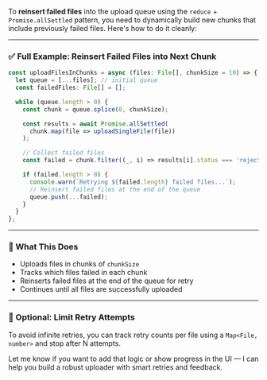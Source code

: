 To **reinsert failed files** into the upload queue using the `reduce` + `Promise.allSettled` pattern, you need to dynamically build new chunks that include previously failed files. Here's how to do it cleanly:

---

### ✅ Full Example: Reinsert Failed Files into Next Chunk

```ts
const uploadFilesInChunks = async (files: File[], chunkSize = 10) => {
  let queue = [...files]; // initial queue
  const failedFiles: File[] = [];

  while (queue.length > 0) {
    const chunk = queue.splice(0, chunkSize);

    const results = await Promise.allSettled(
      chunk.map(file => uploadSingleFile(file))
    );

    // Collect failed files
    const failed = chunk.filter((_, i) => results[i].status === 'rejected');

    if (failed.length > 0) {
      console.warn(`Retrying ${failed.length} failed files...`);
      // Reinsert failed files at the end of the queue
      queue.push(...failed);
    }
  }
};
```

---

### 🧠 What This Does

- Uploads files in chunks of `chunkSize`
- Tracks which files failed in each chunk
- Reinserts failed files at the end of the queue for retry
- Continues until all files are successfully uploaded

---

### 🔁 Optional: Limit Retry Attempts

To avoid infinite retries, you can track retry counts per file using a `Map<File, number>` and stop after N attempts.

Let me know if you want to add that logic or show progress in the UI — I can help you build a robust uploader with smart retries and feedback.